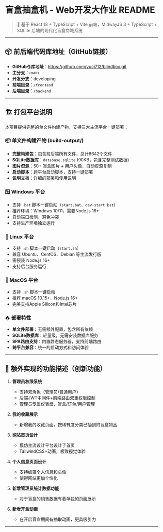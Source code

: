 # 盲盒抽盒机 - Web开发大作业 README
> 🎁 基于 React 18 + TypeScript + Vite 前端，MidwayJS 3 + TypeScript + SQLite 后端的现代化盲盒商城系统
---
## 📦 前后端代码库地址（GitHub链接）
- **GitHub仓库地址**：https://github.com/yuci712/blindbox.git
- **主分支**：main
- **开发分支**：developing
- **前端目录**：`/frontend`
- **后端目录**：`/backend`
---
## 🏗️ 打包平台说明
本项目提供完整的单文件构建产物，支持三大主流平台一键部署：

### 📦 单文件构建产物 (build-output/)
- **完整构建包**：包含前后端所有文件，总计8642个文件
- **SQLite数据库**：`database.sqlite` (90KB，包含完整测试数据)
- **图片资源**：50+ 盲盒图片 + 用户头像，自动资源复制
- **启动脚本**：跨平台启动脚本，支持一键部署
- **说明文档**：详细的部署和使用说明

### 🪟 Windows 平台
- 支持 `.bat` 脚本一键启动（`start.bat`、`dev-start.bat`）
- 推荐环境：Windows 10/11，需要Node.js 16+
- 自动端口检测，避免冲突
- 支持生产环境独立运行

### 🐧 Linux 平台
- 支持 `.sh` 脚本一键启动（`start.sh`）
- 兼容 Ubuntu、CentOS、Debian 等主流发行版
- 需预装 Node.js 16+
- 支持后台服务运行

### 🍎 MacOS 平台  
- 支持 `.sh` 脚本一键启动
- 推荐 macOS 10.15+，Node.js 16+
- 完美支持Apple Silicon和Intel芯片

### � 部署特性
- **单文件部署**：无需额外配置，包含所有依赖
- **SQLite数据库**：轻量级，无需安装数据库服务
- **SPA路由支持**：内置静态服务器，支持前端路由
- **跨平台兼容**：统一的启动方式和访问体验

---

## 🚀 额外实现的功能描述（创新功能）

1. **管理员权限系统**
   - 支持双角色（管理员/普通用户）
   - 后端JWT中间件+前端路由双重权限控制
   - 管理员专属仪表盘、盲盒/订单/用户管理

2. **我的收藏展示**
   - 新增我的收藏页面，按稀有度分类已抽到的盲盒物品

3. **网站首页设计**
   - 模仿主流设计平台设计了首页
   - TailwindCSS+动画，极致视觉体验

4. **个人信息页面设计**
   - 支持编辑个人信息和头像
   - 使得网站更加个性化

5. **新增管理员统计数据功能**
   - 对于盲盒的销售数据有着单独的页面展示

6. **新增开盒动画**
   - 在开启盲盒期间有抽取动画，更具吸引力
---


